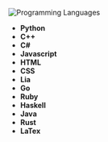 ![Programming Languages](https://via.placeholder.com/1200x200.png?text=Python+C%2B%2B+C%23+Javascript+HTML+CSS+Lia+Go+Ruby+Haskell+Java+Rust+LaTex)

- **Python**
- **C++**
- **C#**
- **Javascript**
- **HTML**
- **CSS**
- **Lia**
- **Go**
- **Ruby**
- **Haskell**
- **Java**
- **Rust**
- **LaTex**
<!--
**Codyaxe/codyaxe** is a ✨ _special_ ✨ repository because its `README.md` (this file) appears on your GitHub profile.

Here are some ideas to get you started:

- 🔭 I’m currently working on ...
- 🌱 I’m currently learning ...
- 👯 I’m looking to collaborate on ...
- 🤔 I’m looking for help with ...
- 💬 Ask me about ...
- 📫 How to reach me: ...
- 😄 Pronouns: ...
- ⚡ Fun fact: ...
-->
